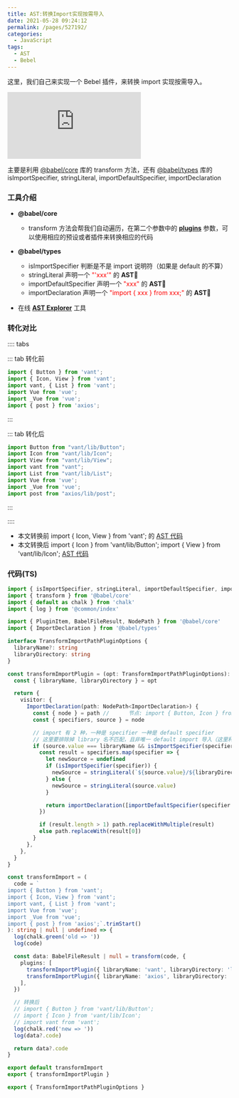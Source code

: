 ```yaml
---
title: AST:转换Import实现按需导入
date: 2021-05-28 09:24:12
permalink: /pages/527192/
categories:
  - JavaScript
tags:
  - AST
  - Bebel
---
```


这里，我们自己来实现一个 <span class="span-shadow">Bebel</span> 插件，来转换 <span class="span-shadow">import</span> 实现按需导入。

<embed src="https://cdn.jsdelivr.net/gh/yao-zhixiang/CDN/images/icon/babel.svg" type="image/svg+xml" />

<!-- more -->

主要是利用 [@babel/core](https://www.npmjs.com/package/@babel/core) 库的 <span class="span-shadow">transform</span> 方法，还有 [@babel/types](https://www.npmjs.com/package/@babel/types) 库的 <span class="span-shadow">isImportSpecifier</span>, <span class="span-shadow">stringLiteral</span>, <span class="span-shadow">importDefaultSpecifier</span>, <span class="span-shadow">importDeclaration</span>

### 工具介绍

- **@babel/core**

  - <span class="span-shadow">transform</span> 方法会帮我们自动遍历，在第二个参数中的 **[plugins](https://babeljs.io/docs/en/plugins/)** 参数，可以使用相应的预设或者插件来转换相应的代码

- **@babel/types**

  - <span class="span-shadow">isImportSpecifier</span> 判断是不是 import 说明符（如果是 default 的不算）
  - <span class="span-shadow">stringLiteral</span> 声明一个 <span class="span-shadow" style="color: red;">"'xxx'"</span> 的 **AST**
  - <span class="span-shadow">importDefaultSpecifier</span> 声明一个 <span class="span-shadow" style="color: red;">"xxx"</span> 的 **AST**
  - <span class="span-shadow">importDeclaration</span> 声明一个 <span class="span-shadow" style="color: red;">"import { xxx } from xxx;"</span> 的 **AST**

* 在线 **[AST Explorer](https://astexplorer.net/)** 工具

### 转化对比

:::: tabs

::: tab 转化前

```TypeScript
import { Button } from 'vant';
import { Icon, View } from 'vant';
import vant, { List } from 'vant';
import Vue from 'vue';
import _Vue from 'vue';
import { post } from 'axios';
```

:::

::: tab 转化后

```TypeScript
import Button from "vant/lib/Button";
import Icon from "vant/lib/Icon";
import View from "vant/lib/View";
import vant from "vant";
import List from "vant/lib/List";
import Vue from 'vue';
import _Vue from 'vue';
import post from "axios/lib/post";
```

:::

::::

- 本文转换前 <span class="span-shadow">import { Icon, View } from 'vant';</span> 的 [AST 代码](https://astexplorer.net/#/gist/36aaec9e411568d451d7c0242c8bb8c2/3a49f58d998eb37921dfa95caa24e0345a6a9dfc)
- 本文转换后 <span class="span-shadow">import { Icon } from 'vant/lib/Button';</span> <span class="span-shadow">import { View } from 'vant/lib/Icon';</span> [AST 代码](https://astexplorer.net/#/gist/36aaec9e411568d451d7c0242c8bb8c2/ec470a3d473a379d4e4f1177c226d5aa40e57091)

### 代码(TS)

```TypeScript
import { isImportSpecifier, stringLiteral, importDefaultSpecifier, importDeclaration } from '@babel/types'
import { transform } from '@babel/core'
import { default as chalk } from 'chalk'
import { log } from '@common/index'

import { PluginItem, BabelFileResult, NodePath } from '@babel/core'
import { ImportDeclaration } from '@babel/types'

interface TransformImportPathPluginOptions {
  libraryName?: string
  libraryDirectory: string
}

const transformImportPlugin = (opt: TransformImportPathPluginOptions): PluginItem => {
  const { libraryName, libraryDirectory } = opt

  return {
    visitor: {
      ImportDeclaration(path: NodePath<ImportDeclaration>) {
        const { node } = path //      节点: import { Button, Icon } from 'vant'
        const { specifiers, source } = node

        // import 有 2 种，一种是 specifier 一种是 default specifier
        // 这里要排除掉 library 名不匹配，且非唯一 default import 导入（这里利用 default 只能在头部的特性，判断尾部就可以了）
        if (source.value === libraryName && isImportSpecifier(specifiers[specifiers.length - 1])) {
          const result = specifiers.map(specifier => {
            let newSource = undefined
            if (isImportSpecifier(specifier)) {
              newSource = stringLiteral(`${source.value}/${libraryDirectory}/${specifier.local.name}`)
            } else {
              newSource = stringLiteral(source.value)
            }

            return importDeclaration([importDefaultSpecifier(specifier.local)], newSource)
          })

          if (result.length > 1) path.replaceWithMultiple(result)
          else path.replaceWith(result[0])
        }
      },
    },
  }
}

const transformImport = (
  code = `
import { Button } from 'vant';
import { Icon, View } from 'vant';
import vant, { List } from 'vant';
import Vue from 'vue';
import _Vue from 'vue';
import { post } from 'axios';`.trimStart()
): string | null | undefined => {
  log(chalk.green('old => '))
  log(code)

  const data: BabelFileResult | null = transform(code, {
    plugins: [
      transformImportPlugin({ libraryName: 'vant', libraryDirectory: 'lib' }),
      transformImportPlugin({ libraryName: 'axios', libraryDirectory: 'lib' }),
    ],
  })

  // 转换后
  // import { Button } from 'vant/lib/Button';
  // import { Icon } from 'vant/lib/Icon';
  // import vant from 'vant';
  log(chalk.red('new => '))
  log(data?.code)

  return data?.code
}

export default transformImport
export { transformImportPlugin }

export { TransformImportPathPluginOptions }
```

